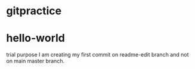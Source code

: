 # gitpractice
# hello-world
trial purpose
 I am creating my first commit on readme-edit branch and not on main master branch.
